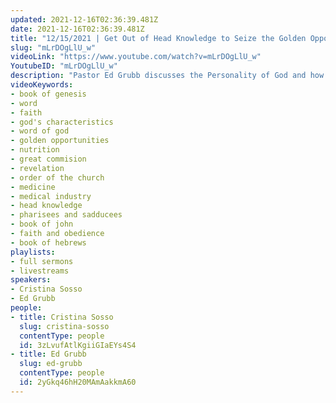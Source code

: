 ```yaml
---
updated: 2021-12-16T02:36:39.481Z
date: 2021-12-16T02:36:39.481Z
title: "12/15/2021 | Get Out of Head Knowledge to Seize the Golden Opportunities (Pastor Cristina Sosso)"
slug: "mLrDOgLlU_w"
videoLink: "https://www.youtube.com/watch?v=mLrDOgLlU_w"
YoutubeID: "mLrDOgLlU_w"
description: "Pastor Ed Grubb discusses the Personality of God and how we can ask the Holy Spirit to guide us in discovering His personality. Afterwards, Pastor Cris discusses the importance of discarding the head knowledge we have become accustomed to and relying firs ton the Holy Spirit. This applies also to how we approach our physical health. Many Christians rely on Doctors, Medical institutions and modern medicines first without seeking God. However, we as Christians should apply Spiritual Principles even concerning our physical health. These sermons were delivered by Ed Grubb and Pastor Cristina Sosso at Freedom Fellowship Chruch International on December 15, 2021"
videoKeywords:
- book of genesis 
- word
- faith
- god's characteristics
- word of god
- golden opportunities
- nutrition
- great commision
- revelation
- order of the church
- medicine
- medical industry
- head knowledge
- pharisees and sadducees  
- book of john
- faith and obedience
- book of hebrews
playlists:
- full sermons
- livestreams
speakers:
- Cristina Sosso
- Ed Grubb
people:
- title: Cristina Sosso
  slug: cristina-sosso
  contentType: people
  id: 3zLvufAtlKgiiGIaEYs4S4
- title: Ed Grubb
  slug: ed-grubb
  contentType: people
  id: 2yGkq46hH20MAmAakkmA60
---
```

